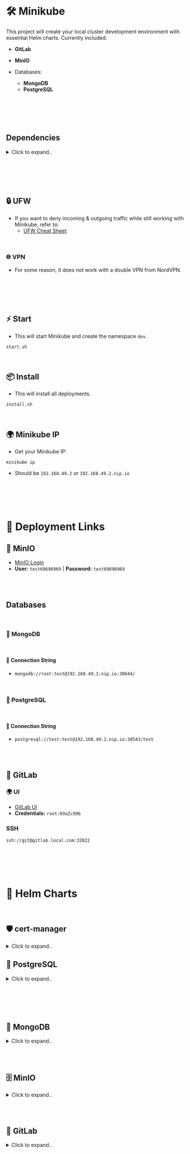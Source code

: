 
# 🛠️ Minikube
This project will create your local cluster development environment with essential Helm charts. Currently included:

- **GitLab**
- **MinIO**

- Databases:
   - **MongoDB**
   - **PostgreSQL**



<br><br>
<br><br>

## Dependencies

<details>
<summary>Click to expand..</summary>

<br>

### 🐶 K9s
<details>
<summary>Click to expand..</summary>

K9s is a terminal-based UI that allows you to interact with your Kubernetes clusters in a more efficient and user-friendly way. It simplifies the management of Kubernetes resources and provides an intuitive interface for developers and operators alike.



## 📥 Install/Update

1. **Download the latest version of K9s:**
   Visit the [K9s Releases page](https://github.com/derailed/k9s/releases) and download the latest version for your operating system.

2. **Verify your architecture:**
   Use the following command to check your CPU architecture:
   ```shell
   lscpu
   ```

   - For `x86_64`, use the `amd64` version.

3. **Install the corresponding version:**
   For example, to install version 0.32.5 for Linux (amd64), use the following command:
   ```shell
   wget https://github.com/derailed/k9s/releases/download/v0.32.5/k9s_linux_amd64.deb
   sudo dpkg -i k9s_linux_amd64.deb
   ```

<br>

Once the installation is complete, you can start K9s by running the command `k9s` in your terminal.

</details>
</details>












<br><br><br><br>

## 🔒 UFW
- If you want to deny incoming & outgoing traffic while still working with Minikube, refer to:
  - [UFW Cheat Sheet](https://github.com/CyberT33N/ufw-cheat-sheet/blob/main/README.md#deny-forward-incoming--outgoing)

<br>

### 🌐 VPN
- For some reason, it does not work with a double VPN from NordVPN.

























<br><br><br><br>


## ⚡ Start
- This will start Minikube and create the namespace `dev`.
```shell
start.sh
```

<br>

## 📦 Install
- This will install all deployments.
```shell
install.sh
```

<br>

## 🌍 Minikube IP
- Get your Minikube IP:
```shell
minikube ip
```
- Should be `192.168.49.2` or `192.168.49.2.nip.io`


























<br><br><br><br>


# 🔗 Deployment Links

## 🌟 MinIO
- [MinIO Login](http://192.168.49.2.nip.io:30001/login)
- **User:** `test69696969` | **Password:** `test69696969`




<br><br>


## Databases

<br>

### 🍃 MongoDB

<br>

#### 🔗 Connection String
- `mongodb://root:test@192.168.49.2.nip.io:30644/`

<br>

### 🍃 PostgreSQL

<br>

#### 🔗 Connection String
- `postgresql://test:test@192.168.49.2.nip.io:30543/test`








<br><br>


## 🚀 GitLab

### 🌍 UI
- [GitLab UI](https://gitlab.local.com)
- **Credentials:** `root:69aZc996`

### SSH
```shell
ssh://git@gitlab.local.com:32022
```































<br><br><br><br>

# 📜 Helm Charts






<br>

## 🛡️ cert-manager

<details>
<summary>Click to expand..</summary>

- **This helm chart was not tested yet..**

### 🛠️ Install
```shell
helm repo add jetstack https://charts.jetstack.io
helm repo update

kubectl apply -f https://github.com/cert-manager/cert-manager/releases/download/v1.15.1/cert-manager.crds.yaml
helm install cert-manager jetstack/cert-manager --namespace cert-manager --version 1.15.1
```

### ❌ Uninstall
```shell
kubectl delete -f https://github.com/cert-manager/cert-manager/releases/download/v1.15.1/cert-manager.crds.yaml
kubectl delete namespace cert-manager
```

</details>
























## 🍃 PostgreSQL

<details>
<summary>Click to expand..</summary>

### 🔗 Connection String
- `postgresql://test:test@192.168.49.2.nip.io:30543/test`

### 📥 Add Repo
```shell
# Add Bitnami repo
helm repo add bitnami https://charts.bitnami.com/bitnami

# Update Helm repo
helm repo update

# List available Helm Chart versions
helm search repo bitnami/postgresql --versions
```

### 📦 Install Helm Chart
```shell
# This will download the PostgreSQL Helm chart to the folder ./postgresql/Chart
cd ~/Projects/minikube
mkdir -p ./postgresql/Chart

# 17.2.0
helm pull bitnami/postgresql --version 16.4.3 --untar --untardir ./tmp
cp -r ./tmp/postgresql/* ./postgresql/Chart
rm -rf ./tmp

# Create custom-values.yaml
touch ./postgresql/custom-values.yaml

# /home/t33n/Projects/minikube/postgresql/setup.sh
```

### 🔄 Upgrade Helm Chart
```shell
kubectl config use-context minikube
helm upgrade postgresql-dev ./postgresql/Chart --namespace dev -f ./postgresql/custom-values.yaml --atomic
```

### ❌ Delete Deployment
```shell
kubectl config use-context minikube
helm --namespace dev delete postgresql-dev
```

</details>




























<br><br>
<br><br>

## 🍃 MongoDB

<details>
<summary>Click to expand..</summary>

### 🔗 Connection String
- `mongodb://root:test@192.168.49.2.nip.io:30644/`

### 📥 Add Repo
```shell
# Add Bitnami repo
helm repo add bitnami https://charts.bitnami.com/bitnami

# Update Helm repo
helm repo update

# List available Helm Chart versions
helm search repo bitnami/mongodb --versions
```

### 📦 Install Helm Chart
```shell
# This will download the MongoDB Helm chart to the folder ./mongodb/Chart
cd ~/Projects/minikube
mkdir -p ./mongodb/Chart

# 15.6.12 = MongoDB 7
helm pull bitnami/mongodb --version 15.6.12 --untar --untardir ./tmp
cp -r ./tmp/mongodb/* ./mongodb/Chart
rm -rf ./tmp

# Create custom-values.yaml
touch ./mongodb/custom-values.yaml

# /home/t33n/Projects/minikube/mongodb/setup.sh
```

### 🔄 Upgrade Helm Chart
```shell
kubectl config use-context minikube
helm upgrade mongodb-dev ./mongodb/Chart --namespace dev -f ./mongodb/custom-values.yaml --atomic
```

### ❌ Delete Deployment
```shell
kubectl config use-context minikube
helm --namespace dev delete mongodb-dev
```

</details>








































































<br><br>

## 🗄️ MinIO

<details>
<summary>Click to expand..</summary>

### 🔗 Links

#### UI
- [MinIO UI](http://192.168.49.2.nip.io:30001/login)
  - **User:** `test69696969` | **Password:** `test69696969`

#### API
- **Endpoint:** `http://192.168.49.2.nip.io:30000`
  - **Access Key:** `test69696969` | **Secret Key:** `test69696969`

<br><br>

### ❌ Uninstall

#### 🗑️ Full Uninstall
```shell
# Delete the MinIO namespace and all resources within it
kubectl delete namespace minio-dev
```

#### 🔍 Uninstall Steps
```shell
# Delete the Pod
kubectl delete pod minio -n minio-dev

# Delete the Secret
kubectl delete secret minio-secret -n minio-dev

# Delete the PersistentVolumeClaim
kubectl delete pvc minio-pvc -n minio-dev

# Delete the PersistentVolume
kubectl delete pv minio-pv

# Delete the Service
kubectl delete service minio-service -n minio-dev

# Delete the Namespace
kubectl delete namespace minio-dev
```

<br><br>

### ✅ Install
```shell
bash ./minio/setup.sh
```

<br><br>

### 🔄 Re-install
```shell
bash ./reinstall.sh --minio
```

<br><br>

### 🔼 Upgrade
```shell
bash ./minio/setup.sh
```
- In most cases, just re-running this will detect changes. For credential changes, you must delete the pod. In local environments, use the reinstall script for ease.

<br><br>

### 🛠️ MinIO Client

#### 📥 Install
- [MinIO Client Documentation](https://min.io/docs/minio/linux/reference/minio-mc.html)
- Check architecture with `uname -m`:
  - `x86_64` indicates Intel.

#### 📦 Installation for x86_64
```shell
# ==== INSTALL =====
curl https://dl.min.io/client/mc/release/linux-amd64/mc \
  --create-dirs \
  -o $HOME/minio-binaries/mc

chmod +x $HOME/minio-binaries/mc
export PATH=$PATH:$HOME/minio-binaries/

# mc --help

# ==== SET ALIAS =====
# If using zsh, run the mc command in the zsh shell
bash +o history
mc alias set minio http://192.168.49.2.nip.io:30000 test69696969 test69696969
bash -o history

# ==== TEST CONNECTION =====
mc admin info minio
```

<br><br>

### 📦 MinIO for GitLab
- [GitLab Object Storage Documentation](https://docs.gitlab.com/charts/advanced/external-object-storage/minio.html)
- Create the buckets below only when fully switching to external object storage. If this instance is for the GitLab runner only, it's not necessary.

```shell
mc mb minio/gitlab-registry-storage
mc mb minio/gitlab-lfs-storage
mc mb minio/gitlab-artifacts-storage
mc mb minio/gitlab-uploads-storage
mc mb minio/gitlab-packages-storage
mc mb minio/gitlab-backup-storage
```

</details>


















































<br><br>

## 🐙 GitLab
<details>
<summary>Click to expand..</summary>

- The GitLab Helm chart, when configured with the Minikube example from the official documentation, will create its own self-signed certificates. Therefore, there's no need to worry about certificate management, although you can create your own certificates if necessary. However, this is not recommended due to the additional workload involved. You essentially only need to include the generated secret in the GitLab Runner configuration:
```yaml
gitlab-runner:
  install: true
  certsSecretName: gitlab-dev-wildcard-tls-chain
```

<br><br>


### 📚 Guides
- [Minikube Development](https://docs.gitlab.com/charts/development/minikube/)




<br><br>

### 🔗 Links
- [GitLab Sign In](https://gitlab.local.com/users/sign_in)

<br>

#### 🌐 UI
- [GitLab Dashboard](https://gitlab.local.com)
- **Credentials:** root:69aZc996

<br>

#### 🔑 Git SSH
```shell
ssh://git@gitlab.local.com:32022
```





<br><br>
<br><br>

### 🏠 Hosts
- Add the following entries to your `/etc/hosts` file. In your `custom-values.yaml`, you can also add `global.hosts.domain=192.168.49.2.nip.io`.
```shell
sudo gedit /etc/hosts

# ==== MINIKUBE ====
192.168.49.2 gitlab.local.com
192.168.49.2 minio.local.com
```

<br><br>
<br><br>

### 🌩️ MinIO
- I was unable to get the included MinIO release running due to the self-signed TLS certificate issue.
    - [Related Issue](https://gitlab.com/gitlab-org/charts/gitlab-runner/-/issues/75#note_211405230)

- Instead, we can deploy our own MinIO instance and use it within our GitLab Runner. Please refer to the MinIO installation section above or run `./minio/setup.sh`.
  - The setup will also create the necessary `runner-cache` bucket for the GitLab Runner.
  - Additionally, it will generate the required secret `minio-dev` within our `dev` namespace.
```yaml
gitlab-runner:
  runners:
    cache:
    ## S3 secret name.
      secretName: minio-dev
```

- To utilize our own MinIO instance with the GitLab Runner, ensure that the correct configuration is set:
```yaml
# Provide GitLab Runner with the secret object containing the self-signed certificate chain
gitlab-runner:
  install: true
  certsSecretName: gitlab-dev-wildcard-tls-chain

  runners:
    cache:
    ## S3 secret name.
      secretName: minio-dev
    ## Use this line for access using gcs-access-id and gcs-private-key
    # secretName: gcsaccess
    ## Use this line for access using a google-application-credentials file
    # secretName: google-application-credentials
    ## Use this line for access using Azure with azure-account-name and azure-account-key
    # secretName: azureaccess

    config: |
      [[runners]]
        image = "ubuntu:22.04"

        {{- if .Values.global.minio.enabled }}
        [runners.cache]
          Type = "s3"
          Path = "gitlab-runner"
          Shared = true
          [runners.cache.s3]
            AccessKey = "test69696969"
            SecretKey = "test69696969"
            ServerAddress = "192.168.49.2.nip.io:30000"
            BucketName = "runner-cache"
            BucketLocation = "us-east-1"
            Insecure = true
        {{ end }}
```
- **Note:** Both the AccessKey and SecretKey must be set; otherwise, you will encounter an error indicating that the URL cannot be found. The values must be valid.
- In our scenario, the MinIO instance is not using HTTPS, so `Insecure` must be set to `true`.
- As mentioned earlier, the bucket must already exist. You can create it using `mc mb minio/runner-cache`.

<br><br><br><br>

### 🔒 Certificates
- This section is not required for the GitLab Helm chart in Minikube due to the automated creation of self-signed certificates. However, it may be useful for others.

<br><br>

#### ✍️ Create Self-Signed Certificate
```shell
openssl req -x509 -nodes -days 3650 -newkey rsa:2048 -keyout gitlab.local.com.key -out gitlab.local.com.crt -subj "/C=DE/ST=Some-State/L=City/O=Organization/OU=Department/CN=local.com"
```

<br><br>

### 📥 Download Certificate and Create Secret
```shell
# Create certificate
openssl s_client -showcerts -connect gitlab.local.com:443 -servername gitlab.local.com < /dev/null 2>/dev/null | openssl x509 -outform PEM > ./gitlab/gitlab.local.com.crt

if kubectl get secret -n dev gitlab-cert-self >/dev/null 2>&1; then
    kubectl delete secret -n dev gitlab-cert-self
fi

kubectl create secret generic gitlab-cert-self \
--namespace dev \
--from-file=./gitlab/gitlab.local.com.crt
```





<br><br>
<br><br>

### 🦊 Git (SSH)
- We utilize NodePort for GitLab shell access, allowing us to push to our repositories. Git is available over port 32022. Refer to this guide for instructions on creating and adding SSH keys: [Git Cheat Sheet](https://github.com/CyberT33N/git-cheat-sheet/blob/main/README.md#ssh).
  - After setting up your SSH keys, run:
```shell
git remote add gitlabInternal ssh://git@gitlab.local.com:32022/websites/test.git
```

<br><br>
<br><br>

### ➕ Add Repository
```shell
# Add GitLab repository
helm repo add gitlab https://charts.gitlab.io/

# Update Helm repository
helm repo update

# List available Helm chart versions
helm search repo gitlab --versions
```

<br><br>
<br><br>

### ⚙️ Install Helm Chart
```shell
# This command downloads the GitLab Helm chart to the folder ./gitlab/Chart
cd ~/Projects/minikube
mkdir -p ./gitlab/Chart

helm pull gitlab/gitlab --version 8.1.2 --untar --untardir ./tmp
cp -r ./tmp/gitlab/* ./gitlab/Chart
rm -rf ./tmp

# Create custom-values.yaml
touch ./gitlab/custom-values.yaml
```
- If you encounter the error `download failed after attempts=6: net/http: TLS handshake timeout` during the GitLab Runner deployment, try:
```shell
unset all_proxy
```

<br><br>

### 🔄 Upgrade Helm Chart
```shell
kubectl config use-context minikube
helm upgrade gitlab-dev ./gitlab/Chart --namespace dev -f ./gitlab/custom-values.yaml --atomic
```

<br><br>

### ❌ Delete Release
```shell
kubectl config use-context minikube
helm --namespace dev delete gitlab-dev
```

<br><br>

### 📍 Retrieve IP Addresses
```shell
kubectl get ingress -lrelease=gitlab-dev -n dev
```

<br><br>

### 🔑 Change Password

<br><br>

#### 💻 Method #1 - UI
- You can access the GitLab instance by visiting the specified domain. In this example, `https://gitlab.192.168.99.100.nip.io` is used. If you manually created the secret for the initial root password, you can use that to sign in as the root user. If not, GitLab automatically generates a random password for the root user, which can be extracted using the following command (replace `<name>` with the name of the release, which is `gitlab` if you used the command above):
```shell
kubectl get -n dev secret gitlab-dev-gitlab-initial-root-password -ojsonpath='{.data.password}' | base64 --decode ; echo
```
- You can change the password by signing in, right-clicking on your avatar, and selecting edit > password.

<br><br>

#### 🛠️ Method #2 - GitLab Rails
- Use GitLab Rails to change the password. The pod `gitlab-dev-toolbox` can perform this operation:
```shell
kubectl create secret generic gitlab-cert-self \
--namespace dev \
--from-file=./gitlab/gitlab.local.com.crt

NAMESPACE="dev"
POD_NAME=$(kubectl get pods -n dev | grep gitlab-dev-toolbox | awk '{print $1}')

# Check if the pod name was found
if [ -z "$POD_NAME" ]; then
  echo "No pod found with the name 'gitlab-dev-toolbox'."
  exit 1
fi

# Execute the command in the pod
kubectl exec -it $POD_NAME -n $NAMESPACE -- bash -c "gitlab-rails runner \"user = User.find_by(username: 'root'); user.password = 'passwordHere'; user.password_confirmation = '

passwordHere'; user.save!\""
```


<br><br>

#### ⚙️ Method 3 - Helm Chart (Not Tested)
You can create a secret and set it in your `custom-values.yaml` as demonstrated in this guide:
```shell
kubectl create secret -n dev generic gitlab-root-password-custom --from-literal='password=test'
```
```yaml
# initialRootPassword:
#   secret: gitlab-root-password-custom
#   key: password
```

























<br><br><br><br>

## 🔧Useful kubectl commands

<br>

### Ingress

### Check Ingress Object
To inspect the ingress object for your GitLab deployment, use the following command:
```shell
kubectl describe ingress gitlab-dev-webservice-default -n dev
```

<br><br>


</details>